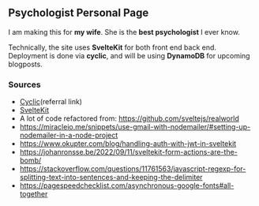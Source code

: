 ## Psychologist Personal Page

I am making this for **my wife**. She is the **best psychologist** I ever know.

Technically, the site uses **SvelteKit** for both front end back end. Deployment is done via **cyclic**, and will be using **DynamoDB** for upcoming blogposts.

### Sources
- [Cyclic](https://app.cyclic.sh/#/join/emrergin)(referral link)
- [SvelteKit](https://kit.svelte.dev/)
- A lot of code refactored from: https://github.com/sveltejs/realworld
- https://miracleio.me/snippets/use-gmail-with-nodemailer/#setting-up-nodemailer-in-a-node-project
- https://www.okupter.com/blog/handling-auth-with-jwt-in-sveltekit
- https://johanronsse.be/2022/09/11/sveltekit-form-actions-are-the-bomb/
- https://stackoverflow.com/questions/11761563/javascript-regexp-for-splitting-text-into-sentences-and-keeping-the-delimiter
- https://pagespeedchecklist.com/asynchronous-google-fonts#all-together